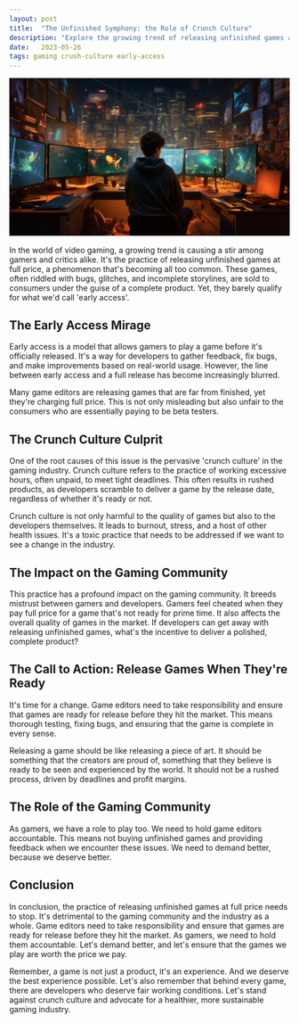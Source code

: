 ```yaml
---
layout: post
title:  "The Unfinished Symphony: the Role of Crunch Culture"
description: "Explore the growing trend of releasing unfinished games at full price. Learn about the impact on gamers and the role of crunch culture in the gaming industry."
date:   2023-05-26
tags: gaming crush-culture early-access
---
```


![An exhausted developer, surrounded by screens](/assets/gaming-crunch-culture.png)

In the world of video gaming, a growing trend is causing a stir among gamers and critics alike. It's the practice of releasing unfinished games at full price, a phenomenon that's becoming all too common. These games, often riddled with bugs, glitches, and incomplete storylines, are sold to consumers under the guise of a complete product. Yet, they barely qualify for what we'd call 'early access'. 

## The Early Access Mirage

Early access is a model that allows gamers to play a game before it's officially released. It's a way for developers to gather feedback, fix bugs, and make improvements based on real-world usage. However, the line between early access and a full release has become increasingly blurred. 

Many game editors are releasing games that are far from finished, yet they're charging full price. This is not only misleading but also unfair to the consumers who are essentially paying to be beta testers. 

## The Crunch Culture Culprit

One of the root causes of this issue is the pervasive 'crunch culture' in the gaming industry. Crunch culture refers to the practice of working excessive hours, often unpaid, to meet tight deadlines. This often results in rushed products, as developers scramble to deliver a game by the release date, regardless of whether it's ready or not.

Crunch culture is not only harmful to the quality of games but also to the developers themselves. It leads to burnout, stress, and a host of other health issues. It's a toxic practice that needs to be addressed if we want to see a change in the industry.

## The Impact on the Gaming Community

This practice has a profound impact on the gaming community. It breeds mistrust between gamers and developers. Gamers feel cheated when they pay full price for a game that's not ready for prime time. It also affects the overall quality of games in the market. If developers can get away with releasing unfinished games, what's the incentive to deliver a polished, complete product?

## The Call to Action: Release Games When They're Ready

It's time for a change. Game editors need to take responsibility and ensure that games are ready for release before they hit the market. This means thorough testing, fixing bugs, and ensuring that the game is complete in every sense. 

Releasing a game should be like releasing a piece of art. It should be something that the creators are proud of, something that they believe is ready to be seen and experienced by the world. It should not be a rushed process, driven by deadlines and profit margins. 

## The Role of the Gaming Community

As gamers, we have a role to play too. We need to hold game editors accountable. This means not buying unfinished games and providing feedback when we encounter these issues. We need to demand better, because we deserve better. 

## Conclusion

In conclusion, the practice of releasing unfinished games at full price needs to stop. It's detrimental to the gaming community and the industry as a whole. Game editors need to take responsibility and ensure that games are ready for release before they hit the market. As gamers, we need to hold them accountable. Let's demand better, and let's ensure that the games we play are worth the price we pay. 

Remember, a game is not just a product, it's an experience. And we deserve the best experience possible. Let's also remember that behind every game, there are developers who deserve fair working conditions. Let's stand against crunch culture and advocate for a healthier, more sustainable gaming industry.
